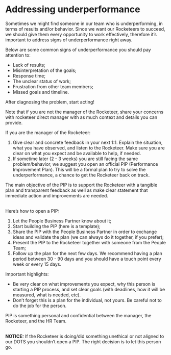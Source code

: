 # Addressing underperformance

Sometimes we might find someone in our team who is underperforming, in terms of results and/or behavior. Since we want our Rocketeers to succeed, we should give them every opportunity to work effectively, therefore it’s important to address signs of underperformance right away. &#x20;

Below are some common signs of underperformance you should pay attention to:

* Lack of results;
* Misinterpretation of the goals;
* Response time;
* The unclear status of work;
* Frustration from other team members;
* Missed goals and timeline.

After diagnosing the problem, start acting!&#x20;

Note that if you are not the manager of the Rocketeer, share your concerns with rocketeer direct manager with as much context and details you can provide.   &#x20;



If you are the manager of the Rocketeer:

1. Give clear and concrete feedback in your next 1:1. Explain the situation, what you have observed, and listen to the Rocketeer. Make sure you are clear on what you expect and be available to help, if needed.
2. If sometime later (2 - 3 weeks) you are still facing the same problem/behavior, we suggest you open an official PIP (Performance Improvement Plan). This will be a formal plan to try to solve the underperformance, a chance to get the Rocketeer back on track.&#x20;

The main objective of the PIP is to support the Rocketeer with a tangible plan and transparent feedback as well as make clear statement that  immediate action and improvements are needed.&#x20;

\
Here’s how to open a PIP:

1. Let the People Business Partner know about it;
2. Start building the PIP (here is a template);
3. Share the PIP with the People Business Partner in order to exchange ideas and validate the plan (we can always do it together, if you prefer);
4. Present the PIP to the Rocketeer together with someone from the People Team;
5. Follow up the plan for the next few days. We recommend having a plan period between 30 - 90 days and you should have a touch point every week or every 15 days.

Important highlights:&#x20;

* Be very clear on what improvements you expect, why this person is starting a PIP process, and set clear goals (with deadlines, how it will be measured, what is needed, etc).&#x20;
* Don’t forget this is a plan for the individual, not yours. Be careful not to do the job for the person.&#x20;

PIP is something personal and confidential between the manager, the Rocketeer, and the HR Team.&#x20;

\
**NOTICE:** If the Rocketeer is doing/did something unethical or not aligned to our DOTS you shouldn’t open a PIP. The right decision is to let this person go.&#x20;
